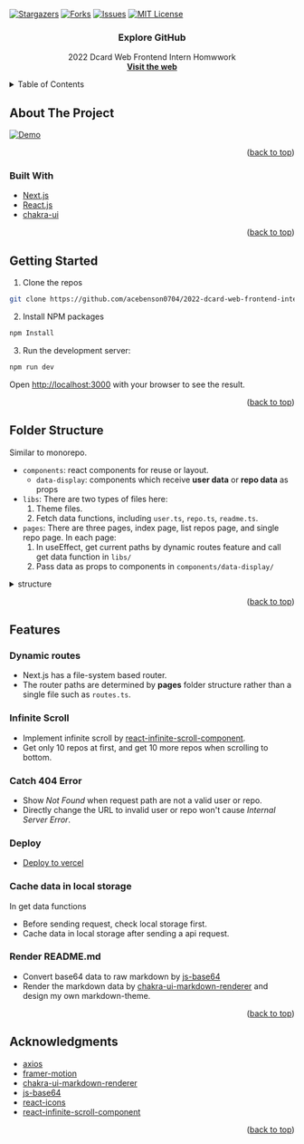 <div id="top"></div>

<!-- PROJECT SHIELDS -->

[![Stargazers][stars-shield]][stars-url]
[![Forks][forks-shield]][forks-url]
[![Issues][issues-shield]][issues-url]
[![MIT License][license-shield]][license-url]

<!-- PROJECT LOGO -->
<div align="center">
  <h3 align="center">Explore GitHub</h3>
  <p align="center">
    2022 Dcard Web Frontend Intern Homwwork
    <br />
    <a href="https://2022-dcard-web-frontend-intern-homework.vercel.app/"><strong>Visit the web</strong></a>
  </p>
</div>

<!-- TABLE OF CONTENTS -->
<details>
  <summary>Table of Contents</summary>
  <ol>
    <li>
      <a href="#about-the-project">About The Project</a>
      <ul>
        <li><a href="#built-with">Built With</a></li>
      </ul>
    </li>
    <li><a href="#getting-started">Getting Started</a></li>
    <li><a href="#folder-structure">Folder Structure</a></li>
    <li><a href="#features">Features</a></li>
    <li><a href="#acknowledgments">Acknowledgments</a></li>
  </ol>
</details>

<!-- ABOUT THE PROJECT -->

## About The Project

[![Demo][demo-gif]](https://2022-dcard-web-frontend-intern-homework.vercel.app/)

<p align="right">(<a href="#top">back to top</a>)</p>

### Built With

- [Next.js](https://nextjs.org/)
- [React.js](https://reactjs.org/)
- [chakra-ui](https://chakra-ui.com)

<p align="right">(<a href="#top">back to top</a>)</p>

## Getting Started

1. Clone the repos

```bash
git clone https://github.com/acebenson0704/2022-dcard-web-frontend-intern-homework.git
```

2. Install NPM packages

```bash
npm Install
```

3. Run the development server:

```bash
npm run dev
```

Open [http://localhost:3000](http://localhost:3000) with your browser to see the result.

<p align="right">(<a href="#top">back to top</a>)</p>

## Folder Structure

Similar to monorepo.

- `components`: react components for reuse or layout.
  - `data-display`: components which receive **user data** or **repo data** as props
- `libs`: There are two types of files here:
  1. Theme files.
  2. Fetch data functions, including `user.ts`, `repo.ts`, `readme.ts`.
- `pages`: There are three pages, index page, list repos page, and single repo page. In each page:
  1. In useEffect, get current paths by dynamic routes feature and call get data function in `libs/`
  2. Pass data as props to components in `components/data-display/`

<details>
  <summary>structure</summary>

```text
root/
├── components/
│   ├── data-display/
│   │   ├── repo-card.tsx
│   │   ├── repo-item.tsx
│   │   ├── repo-list.tsx
│   │   └── user-card.tsx
│   ├── layout.tsx
│   ├── logo.tsx
│   ├── navbar.tsx
│   ├── official-web.tsx
│   ├── searchbar.tsx
│   └── web-card.tsx
├── libs/
│   ├── markdown-theme.tsx
│   ├── readme.ts
│   ├── repo.ts
│   ├── theme.ts
│   └── user.ts
├── pages/
│   ├── users/
│   │   └── [username]/
│   │       ├── repos/
│   │       │   └── [repo].tsx  # Single repository page
│   │       └── repos.tsx       # User repositories list page
│   ├── _app.tsx
│   └── index.tsx               # Index page
└── public/
    └── favicon.ico
```

</details>

<p align="right">(<a href="#top">back to top</a>)</p>

## Features

### Dynamic routes

- Next.js has a file-system based router.
- The router paths are determined by **pages** folder structure rather than a single file such as `routes.ts`.

### Infinite Scroll

- Implement infinite scroll by [react-infinite-scroll-component](https://github.com/ankeetmaini/react-infinite-scroll-component).
- Get only 10 repos at first, and get 10 more repos when scrolling to bottom.

### Catch 404 Error

- Show _Not Found_ when request path are not a valid user or repo.
- Directly change the URL to invalid user or repo won't cause _Internal Server Error_.

### Deploy

- [Deploy to vercel](https://2022-dcard-web-frontend-intern-homework.vercel.app/)

### Cache data in local storage

In get data functions

- Before sending request, check local storage first.
- Cache data in local storage after sending a api request.

### Render README.md

- Convert base64 data to raw markdown by [js-base64](https://github.com/dankogai/js-base64)
- Render the markdown data by [chakra-ui-markdown-renderer](https://github.com/mustaphaturhan/chakra-ui-markdown-renderer) and design my own markdown-theme.

<p align="right">(<a href="#top">back to top</a>)</p>

## Acknowledgments

- [axios](https://github.com/axios/axios)
- [framer-motion](https://github.com/framer/motion)
- [chakra-ui-markdown-renderer](https://github.com/mustaphaturhan/chakra-ui-markdown-renderer)
- [js-base64](https://github.com/dankogai/js-base64)
- [react-icons](https://github.com/react-icons/react-icons)
- [react-infinite-scroll-component](https://github.com/ankeetmaini/react-infinite-scroll-component)

<p align="right">(<a href="#top">back to top</a>)</p>

<!-- MARKDOWN LINKS & IMAGES -->

[stars-shield]: https://img.shields.io/github/stars/acebenson0704/2022-dcard-web-frontend-intern-homework.svg?style=for-the-badge
[forks-shield]: https://img.shields.io/github/forks/acebenson0704/2022-dcard-web-frontend-intern-homework.svg?style=for-the-badge
[issues-shield]: https://img.shields.io/github/issues/acebenson0704/2022-dcard-web-frontend-intern-homework.svg?style=for-the-badge
[license-shield]: https://img.shields.io/github/license/acebenson0704/2022-dcard-web-frontend-intern-homework?label=license&style=for-the-badge
[stars-url]: https://github.com/acebenson0704/2022-dcard-web-frontend-intern-homework/stargazers
[forks-url]: https://github.com/acebenson0704/2022-dcard-web-frontend-intern-homework/network/members
[issues-url]: https://github.com/acebenson0704/2022-dcard-web-frontend-intern-homework/issues
[license-url]: https://github.com/acebenson0704/2022-dcard-web-frontend-intern-homework/blob/main/LICENSE.txt
[demo-gif]: https://github.com/acebenson0704/2022-dcard-web-frontend-intern-homework/blob/main/.github/images/demo.gif
